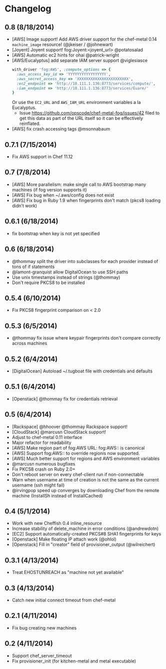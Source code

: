 # Changelog

## 0.8 (8/18/2014)

- [AWS] Image support!  Add AWS driver support for the chef-metal 0.14
  `machine_image` resource! (@jkeiser / @johnewart)
- [Joyent] Joyent support! fog:Joyent:<joyent_url> @potatosalad
- [AWS] Automatic ec2 hints for ohai @patrick-wright
- [AWS/Eucalyptus] add separate IAM server support @viglesiasce
  ```ruby
  with_driver 'fog:AWS', :compute_options => {
    :aws_access_key_id => 'YYYYYYYYYYYYYYYYY',
    :aws_secret_access_key => 'XXXXXXXXXXXXXXXXXXXXXXX',
    :ec2_endpoint => 'http://10.111.1.136:8773/services/compute/',
    :iam_endpoint => 'http://10.111.1.136:8773/services/Euare/'
  }
  ```
  Or use the `EC2_URL` and `AWS_IAM_URL` environment variables a la Eucalyptus.
  - Issue https://github.com/opscode/chef-metal-fog/issues/42 filed to get this
    data as part of the URL itself so it can be effectively reinflated.
- [AWS] fix crash accessing tags @msonnabaum

## 0.7.1 (7/15/2014)

- Fix AWS support in Chef 11.12

## 0.7 (7/8/2014)

- [AWS] More parallelism: make single call to AWS bootstrap many machines (if fog version supports it)
- [AWS] Fix bug when ~/.aws/config does not exist
- [AWS] Fix bug in Ruby 1.9 when fingerprints don't match (pkcs8 loading didn't work)

## 0.6.1 (6/18/2014)

- fix bootstrap when key is not yet specified

## 0.6 (6/18/2014)

- @thommay split the driver into subclasses for each provider instead of tons of if statements
- @lamont-granquist allow DigitalOcean to use SSH paths
- Use unix timestamps instead of strings (@thommay)
- Don't require PKCS8 to be installed

## 0.5.4 (6/10/2014)

- Fix PKCS8 fingerprint comparison on < 2.0

## 0.5.3 (6/5/2014)

- @thommay fix issue where keypair fingerprints don't compare correctly across machines

## 0.5.2 (6/4/2014)

- [DigitalOcean] Autoload ~/.tugboat file with credentials and defaults

## 0.5.1 (6/4/2014)

- [Openstack] @thommay fix for credentials retrieval

## 0.5 (6/4/2014)

- [Rackspace] @hhoover @thommay Rackspace support!
- [CloudStack] @marcusn CloudStack support!
- Adjust to chef-metal 0.11 interface
- Major refactor for readability
- [AWS] Make region part of fog:AWS URL: fog:AWS:<id>:<region> is canonical
- [AWS] Support fog:AWS:<profile>:<region> to override regionis now supported.
- [AWS] Much better support for regions and AWS environment variables
- @marcusn numerous bugfixes
- Fix PKCS8 crash on Ruby 2.0+
- Don't reboot server on every chef-client run if non-connectable
- Warn when username at time of creation is not the same as the current username (ssh might fail)
- @irvingpop speed up converges by downloading Chef from the remote machine (InstallSh instead of InstallCached)

## 0.4 (5/1/2014)

- Work with new Cheffish 0.4 inline_resource
- Increase stability of delete_machine in error conditions (@andrewdotn)
- [EC2] Support automatically-created PKCS#8 SHA1 fingerprints for keys
- [Openstack] Make floating IP attach work (@ohlol)
- [Openstack] Fill in "creator" field of provisioner_output (@wilreichert)

## 0.3.1 (4/13/2014)

- Treat EHOSTUNREACH as "machine not yet available"

## 0.3 (4/13/2014)

- Catch new initial connect timeout from chef-metal

## 0.2.1 (4/11/2014)

- Fix bug creating new machines

## 0.2 (4/11/2014)

- Support chef_server_timeout
- Fix provisioner_init (for kitchen-metal and metal executable)
